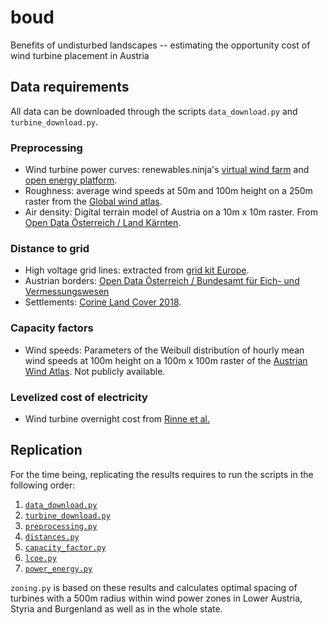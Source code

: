 # boud

Benefits of undisturbed landscapes -- estimating the opportunity cost of wind turbine placement in Austria

## Data requirements
All data can be downloaded through the scripts `data_download.py` and `turbine_download.py`.

### Preprocessing
* Wind turbine power curves: renewables.ninja's [virtual wind farm](https://github.com/renewables-ninja/vwf)
and [open energy platform](https://openenergy-platform.org/dataedit/view/supply/wind_turbine_library).
* Roughness: average wind speeds at 50m and 100m height on a 250m raster from the [Global wind atlas](https://globalwindatlas.info/download/gis-files).
* Air density: Digital terrain model of Austria on a 10m x 10m raster. From [Open Data Österreich / Land Kärnten](https://www.data.gv.at/katalog/dataset/d88a1246-9684-480b-a480-ff63286b35b7).

### Distance to grid
* High voltage grid lines: extracted from [grid kit Europe](https://zenodo.org/record/47317#.YbrxolkxkQ8).
* Austrian borders: [Open Data Österreich / Bundesamt für Eich- und Vermessungswesen](https://www.data.gv.at/katalog/dataset/bev_verwaltungsgrenzenstichtagsdaten150000/resource/61eb4777-3d0e-4328-8a8b-a04b24ecdbba)
* Settlements: [Corine Land Cover 2018](https://www.data.gv.at/katalog/dataset/76617316-b9e6-4bcd-ba09-e328b578fed2).

### Capacity factors
* Wind speeds: Parameters of the Weibull distribution of hourly mean wind speeds at 100m height on a 100m x 100m raster of the [Austrian Wind Atlas](https://www.windatlas.at/).
Not publicly available.

### Levelized cost of electricity
* Wind turbine overnight cost from [Rinne et al.](https://doi.org/10.1038/s41560-018-0137-9)

## Replication
For the time being, replicating the results requires to run the scripts in the following order:
1) [`data_download.py`](https://github.com/sebwehrle/boud/blob/main/scripts/data_download.py)
2) [`turbine_download.py`](https://github.com/sebwehrle/boud/blob/main/scripts/turbine_download.py)
3) [`preprocessing.py`](https://github.com/sebwehrle/boud/blob/main/scripts/preprocessing.py)
4) [`distances.py`](https://github.com/sebwehrle/boud/blob/main/scripts/distances.py)
5) [`capacity_factor.py`](https://github.com/sebwehrle/boud/blob/main/scripts/capacity_factor.py)
6) [`lcoe.py`](https://github.com/sebwehrle/boud/blob/main/scripts/lcoe.py)
7) [`power_energy.py`]()

`zoning.py` is based on these results and calculates optimal spacing of turbines with a 500m radius within 
wind power zones in Lower Austria, Styria and Burgenland as well as in the whole state.

